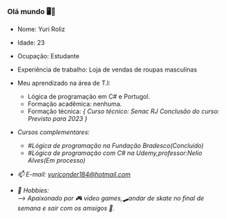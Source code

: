 ###                                 Olá mundo 🖥📱


- Nome: Yuri Roliz
- Idade: 23
- Ocupação: Estudante 
- Experiência de trabalho: Loja de vendas de roupas masculinas   
- Meu aprendizado na área de T.I:
 
  - Lógica de programação em C# e Portugol.
  - Formação acadêmica: nenhuma.
  - Formação técnica: <Em processo>
          {
           Curso técnico: Senac RJ
           Conclusão do curso: Previsto para 2023 
          }
- Cursos complementares: 
   - #Lógica de programação na Fundação Bradesco(Concluído)
   - #Lógica de programação com C# na Udemy,professor:Nelio Alves(Em processo)    

- 📫 E-mail:  yuriconder184@hotmail.com
  
- 🔋 Hobbies:   
--> Apaixonado por 🎮 video games,🛹andar de skate no final de semana e sair com os amsigos 🎢.
